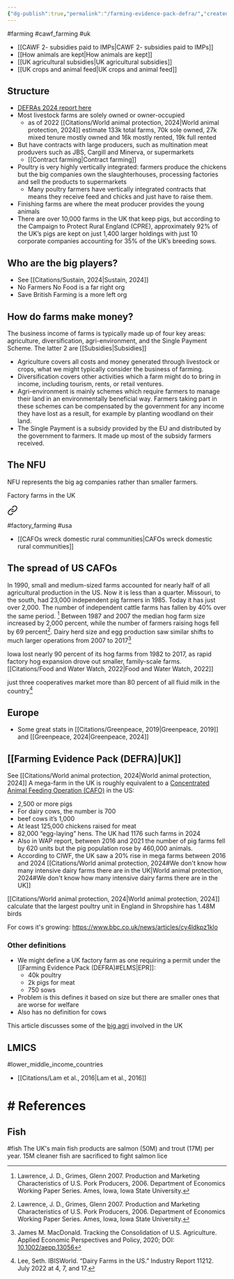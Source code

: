 ```yaml
---
{"dg-publish":true,"permalink":"/farming-evidence-pack-defra/","created":"2024-05-16T20:56:11.000+01:00","updated":"2025-10-01T19:25:11.102+01:00"}
---
```


#farming #cawf_farming #uk 

- [[CAWF 2- subsidies paid to IMPs\|CAWF 2- subsidies paid to IMPs]]
- [[How animals are kept\|How animals are kept]] 
- [[UK agricultural subsidies\|UK agricultural subsidies]]
- [[UK crops and animal feed\|UK crops and animal feed]] 
## Structure
- [DEFRAs 2024 report here](https://assets.publishing.service.gov.uk/media/66e7e0b33f1299ce5d5c3ed9/Farming_evidence_pack_16sept24.pdf)
- Most livestock farms are solely owned or owner-occupied
	- as of 2022 [[Citations/World animal protection, 2024\|World animal protection, 2024]] estimate 133k total farms, 70k sole owned, 27k mixed tenure mostly owned and 16k mostly rented, 19k full rented
- But have contracts with large producers, such as multination meat produvers such as JBS, Cargill and Minerva, or supermarkets
	- [[Contract farming\|Contract farming]]
- Poultry is very highly vertically integrated: farmers produce the chickens but the big companies own the slaughterhouses, processing factories and sell the products to supermarkets
	- Many poultry farmers have vertically integrated contracts that means they receive feed and chicks and just have to raise them.
- Finishing farms are where the meat producer provides the young animals
- There are over 10,000 farms in the UK that keep pigs, but according to the Campaign to Protect Rural England (CPRE), approximately 92% of the UK’s pigs are kept on just 1,400 larger holdings with just 10 corporate companies accounting for 35% of the UK’s breeding sows.

## Who are the big players?
- See [[Citations/Sustain, 2024\|Sustain, 2024]]
- No Farmers No Food is a far right org
- Save British Farming is a more left org
## How do farms make money?
The business income of farms is typically made up of four key areas: agriculture, diversification, agri-environment, and the Single Payment Scheme. The latter 2 are [[Subsidies\|Subsidies]]

- Agriculture covers all costs and money generated through livestock or crops, what we might typically consider the business of farming.
- Diversification covers other activities which a farm might do to bring in income, including tourism, rents, or retail ventures.
- Agri-environment is mainly schemes which require farmers to manage their land in an environmentally beneficial way. Farmers taking part in these schemes can be compensated by the government for any income they have lost as a result, for example by planting woodland on their land.
- The Single Payment is a subsidy provided by the EU and distributed by the government to farmers. It made up most of the subsidy farmers received.

## The NFU
NFU represents the big ag companies rather than smaller farmers.

Factory farms in the UK 

<div class="transclusion internal-embed is-loaded"><a class="markdown-embed-link" href="/the-consolidation-and-intensification-of-farms/#agriculture-in-the-uk-uk" aria-label="Open link"><svg xmlns="http://www.w3.org/2000/svg" width="24" height="24" viewBox="0 0 24 24" fill="none" stroke="currentColor" stroke-width="2" stroke-linecap="round" stroke-linejoin="round" class="svg-icon lucide-link"><path d="M10 13a5 5 0 0 0 7.54.54l3-3a5 5 0 0 0-7.07-7.07l-1.72 1.71"></path><path d="M14 11a5 5 0 0 0-7.54-.54l-3 3a5 5 0 0 0 7.07 7.07l1.71-1.71"></path></svg></a><div class="markdown-embed">




#factory_farming #usa 

- [[CAFOs wreck domestic rural communities\|CAFOs wreck domestic rural communities]]
## The spread of US CAFOs
In 1990, small and medium-sized farms accounted for nearly half of all agricultural production in the US. Now it is less than a quarter. Missouri, to the south, had 23,000 independent pig farmers in 1985. Today it has just over 2,000. The number of independent cattle farms has fallen by 40% over the same period. [^1]
Between 1987 and 2007 the median hog farm size increased by 2,000 percent, while the number of farmers raising hogs fell by 69 percent[^1]. Dairy herd size and egg production saw similar shifts to much larger operations from 2007 to 2017[^2]

Iowa lost nearly 90 percent of its hog farms from 1982 to 2017, as rapid factory hog expansion drove out smaller, family-scale farms. [[Citations/Food and Water Watch, 2022\|Food and Water Watch, 2022]]

just three cooperatives market more than 80 percent of all fluid milk in the country[^3] 

## Europe
- Some great stats in [[Citations/Greenpeace, 2019\|Greenpeace, 2019]] and [[Greenpeace, 2024\|Greenpeace, 2024]]


## [[Farming Evidence Pack (DEFRA)\|UK]]
See [[Citations/World animal protection, 2024\|World animal protection, 2024]] 
A mega-farm in the UK is roughly equivalent to a [Concentrated Animal Feeding Operation (CAFO)](https://plantbasednews.org/culture/film/film-north-carolina-pig-farming/) in the US:
- 2,500 or more pigs
- For dairy cows, the number is 700
- beef cows it’s 1,000
- At least 125,000 chickens raised for meat
- 82,000 “egg-laying” hens.
The UK had 1176 such farms in 2024
- Also in WAP report, between 2016 and 2021 the number of pig farms fell by 620 units but the pig population rose by 460,000 animals.
- According to CIWF, the UK saw a 20% rise in mega farms between 2016 and 2024
[[Citations/World animal protection, 2024#We don't know how many intensive dairy farms there are in the UK\|World animal protection, 2024#We don't know how many intensive dairy farms there are in the UK]]

[[Citations/World animal protection, 2024\|World animal protection, 2024]] calculate that the largest poultry unit in England in Shropshire has 1.48M birds

For cows it's growing: https://www.bbc.co.uk/news/articles/cy4ldkpz1klo 
### Other definitions
- We might define a UK factory farm as one requiring a permit under the [[Farming Evidence Pack (DEFRA)#ELMS\|EPR]]:
	- 40k poultry
	- 2k pigs for meat
	- 750 sows
- Problem is this defines it based on size but there are smaller ones that are worse for welfare
- Also has no definition for cows

This article discusses some of the [big agri](https://www.sustainweb.org/news/may23-intensive-livestock-directors-pay/) involved in the UK
## LMICS
#lower_middle_income_countries 
- [[Citations/Lam et al., 2016\|Lam et al., 2016]]

# # References

[^1]: Lawrence, J. D., Grimes, Glenn 2007. Production and Marketing Characteristics of U.S. Pork Producers, 2006. Department of Economics Working Paper Series. Ames, Iowa, Iowa State University.
[^2]: James M. MacDonald. Tracking the Consolidation of U.S. Agriculture. Applied Economic Perspectives and Policy, 2020; DOI: [10.1002/aepp.13056](https://onlinelibrary.wiley.com/doi/10.1002/aepp.13056)
[^3]: Lee, Seth. IBISWorld. “Dairy Farms in the US.” Industry Report 11212. July 2022 at 4, 7, and 17.

</div></div>


## Fish
#fish 
The UK's main fish products are salmon (50M) and trout (17M) per year. 15M cleaner fish are sacrificed to fight salmon lice